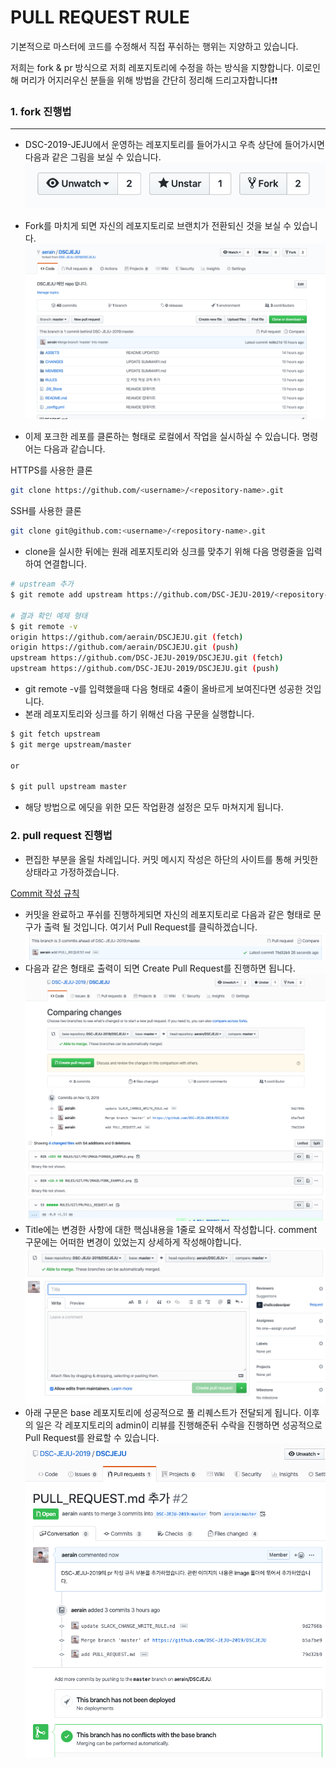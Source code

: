 # PULL REQUEST RULE

기본적으로 마스터에 코드를 수정해서 직접 푸쉬하는 행위는 지양하고 있습니다.

저희는 fork & pr 방식으로 저희 레포지토리에 수정을 하는 방식을 지향합니다.
이로인해 머리가 어지러우신 분들을 위해 방법을 간단히 정리해 드리고자합니다❗️❗️

### 1. fork 진행법
---
* DSC-2019-JEJU에서 운영하는 레포지토리를 들어가시고 우측 상단에 들어가시면 다음과 같은 그림을 보실 수 있습니다.
![forkbutton](./IMAGE/FORK_EXAMPLE.png)

* Fork를 마치게 되면 자신의 레포지토리로 브랜치가 전환되신 것을 보실 수 있습니다.
![forkedRepository](./IMAGE/FORKED_EXAMPLE.png)

* 이제 포크한 레포를 클론하는 형태로 로컬에서 작업을 실시하실 수 있습니다. 명령어는 다음과 같습니다.

HTTPS를 사용한 클론
```bash
git clone https://github.com/<username>/<repository-name>.git
```
SSH를 사용한 클론
```bash
git clone git@github.com:<username>/<repository-name>.git
```

* clone을 실시한 뒤에는 원래 레포지토리와 싱크를 맞추기 위해 다음 명령줄을 입력하여 연결합니다.

```bash
# upstream 추가
$ git remote add upstream https://github.com/DSC-JEJU-2019/<repository-name>.git

# 결과 확인 예제 형태
$ git remote -v
origin https://github.com/aerain/DSCJEJU.git (fetch)
origin https://github.com/aerain/DSCJEJU.git (push)
upstream https://github.com/DSC-JEJU-2019/DSCJEJU.git (fetch)
upstream https://github.com/DSC-JEJU-2019/DSCJEJU.git (push)
```

* git remote -v를 입력했을때 다음 형태로 4줄이 올바르게 보여진다면 성공한 것입니다.
* 본래 레포지토리와 싱크를 하기 위해선 다음 구문을 실행합니다.

```bash
$ git fetch upstream
$ git merge upstream/master

or

$ git pull upstream master
```

* 해당 방법으로 에딧을 위한 모든 작업환경 설정은 모두 마쳐지게 됩니다.

### 2. pull request 진행법

* 편집한 부분을 올릴 차례입니다. 커밋 메시지 작성은 하단의 사이트를 통해 커밋한 상태라고 가정하겠습니다.

[Commit 작성 규칙](../COMMIT/COMMIT_RULE.md)


* 커밋을 완료하고 푸쉬를 진행하게되면 자신의 레포지토리로 다음과 같은 형태로 문구가 출력 될 것입니다. 여기서 Pull Request를 클릭하겠습니다.
![forkedRepository](./IMAGE/PULL_REQUEST_READY.png)
* 다음과 같은 형태로 출력이 되면 Create Pull Request를 진행하면 됩니다.
![풀리퀘스트](./IMAGE/COMPARING_CHANGES.png)
* Title에는 변경한 사항에 대한 핵심내용을 1줄로 요약해서 작성합니다. comment 구문에는 어떠한 변경이 있었는지 상세하게 작성해야합니다.
![설명작성](./IMAGE/PULL_REQUEST_DESCRIPTION.png)
* 아래 구문은 base 레포지토리에 성공적으로 풀 리퀘스트가 전달되게 됩니다. 이후의 일은 각 레포지토리의 admin이 리뷰를 진행해준뒤 수락을 진행하면 성공적으로 Pull Request를 완료할 수 있습니다.
![풀리퀘등록](./IMAGE/ADD_PULL_REQUEST.png)
